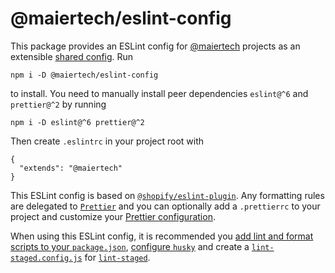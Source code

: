 # @maiertech/eslint-config

This package provides an ESLint config for
[@maiertech](https://github.com/maiertech) projects as an extensible
[shared config](https://eslint.org/docs/developer-guide/shareable-configs). Run

    npm i -D @maiertech/eslint-config

to install. You need to manually install peer dependencies `eslint@^6` and
`prettier@^2` by running

    npm i -D eslint@^6 prettier@^2

Then create `.eslintrc` in your project root with

    {
      "extends": "@maiertech"
    }

This ESLint config is based on
[`@shopify/eslint-plugin`](https://github.com/Shopify/web-foundation/tree/master/packages/eslint-plugin).
Any formatting rules are delegated to [`Prettier`](https://prettier.io/) and you
can optionally add a `.prettierrc` to your project and customize your
[Prettier configuration](https://prettier.io/docs/en/configuration.html).

When using this ESLint config, it is recommended you
[add lint and format scripts to your `package.json`](https://github.com/maiertech/eslint-config/blob/master/package.json#L26-L32),
[configure `husky`](https://github.com/maiertech/eslint-config/blob/master/package.json#L26-L32)
and create a
[`lint-staged.config.js`](https://github.com/maiertech/eslint-config/blob/master/lint-staged.config.js)
for [`lint-staged`](https://github.com/okonet/lint-staged).
